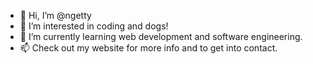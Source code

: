 - 👋 Hi, I’m @ngetty
- 👀 I’m interested in coding and dogs!
- 🌱 I’m currently learning web development and software engineering.
- 📫 Check out my website for more info and to get into contact.
